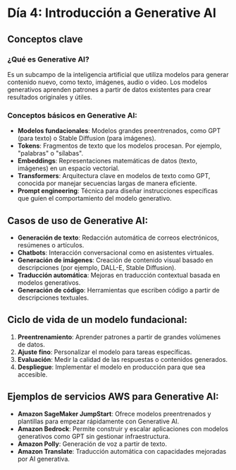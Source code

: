# Día 4: Introducción a Generative AI

## Conceptos clave

### ¿Qué es Generative AI?
Es un subcampo de la inteligencia artificial que utiliza modelos para generar contenido nuevo, como texto, imágenes, audio o video. Los modelos generativos aprenden patrones a partir de datos existentes para crear resultados originales y útiles.

### Conceptos básicos en Generative AI:
- **Modelos fundacionales**: Modelos grandes preentrenados, como GPT (para texto) o Stable Diffusion (para imágenes).
- **Tokens**: Fragmentos de texto que los modelos procesan. Por ejemplo, "palabras" o "sílabas".
- **Embeddings**: Representaciones matemáticas de datos (texto, imágenes) en un espacio vectorial.
- **Transformers**: Arquitectura clave en modelos de texto como GPT, conocida por manejar secuencias largas de manera eficiente.
- **Prompt engineering**: Técnica para diseñar instrucciones específicas que guíen el comportamiento del modelo generativo.

## Casos de uso de Generative AI:
- **Generación de texto**: Redacción automática de correos electrónicos, resúmenes o artículos.
- **Chatbots**: Interacción conversacional como en asistentes virtuales.
- **Generación de imágenes**: Creación de contenido visual basado en descripciones (por ejemplo, DALL-E, Stable Diffusion).
- **Traducción automática**: Mejoras en traducción contextual basada en modelos generativos.
- **Generación de código**: Herramientas que escriben código a partir de descripciones textuales.

## Ciclo de vida de un modelo fundacional:
1. **Preentrenamiento**: Aprender patrones a partir de grandes volúmenes de datos.
2. **Ajuste fino**: Personalizar el modelo para tareas específicas.
3. **Evaluación**: Medir la calidad de las respuestas o contenidos generados.
4. **Despliegue**: Implementar el modelo en producción para que sea accesible.

## Ejemplos de servicios AWS para Generative AI:
- **Amazon SageMaker JumpStart**: Ofrece modelos preentrenados y plantillas para empezar rápidamente con Generative AI.
- **Amazon Bedrock**: Permite construir y escalar aplicaciones con modelos generativos como GPT sin gestionar infraestructura.
- **Amazon Polly**: Generación de voz a partir de texto.
- **Amazon Translate**: Traducción automática con capacidades mejoradas por AI generativa.

